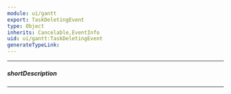```yaml
---
module: ui/gantt
export: TaskDeletingEvent
type: Object
inherits: Cancelable,EventInfo
uid: ui/gantt:TaskDeletingEvent
generateTypeLink: 
---
```

---
##### shortDescription
<!-- Description goes here -->

---
<!-- Description goes here -->